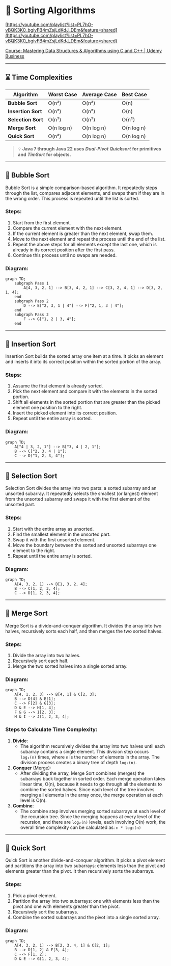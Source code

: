 # 🚀 Sorting Algorithms


[https://youtube.com/playlist?list=PL7hO-vBQK3K0_bgivFB4mZsjLdKdJ_DEm&feature=shared](https://youtube.com/playlist?list=PL7hO-vBQK3K0_bgivFB4mZsjLdKdJ_DEm&feature=shared)


[Course: Mastering Data Structures & Algorithms using C and C++ | Udemy Business](https://tredence.udemy.com/course/datastructurescncpp/learn/lecture/13190984#overview)


---


## ⌛ Time Complexities


| **Algorithm**      | **Worst Case** | **Average Case** | **Best Case** |
| ------------------ | -------------- | ---------------- | ------------- |
| **Bubble Sort**    | O(n²)          | O(n²)            | O(n)          |
| **Insertion Sort** | O(n²)          | O(n²)            | O(n)          |
| **Selection Sort** | O(n²)          | O(n²)            | O(n²)         |
| **Merge Sort**     | O(n log n)     | O(n log n)       | O(n log n)    |
| **Quick Sort**     | O(n²)          | O(n log n)       | O(n log n)    |


> 💡 **Java 7 through Java 22 uses** _**Dual-Pivot Quicksort**_ **for primitives and** _**TimSort**_ **for objects.**


---


## 🚀 Bubble Sort


Bubble Sort is a simple comparison-based algorithm. It repeatedly steps through the list, compares adjacent elements, and swaps them if they are in the wrong order. This process is repeated until the list is sorted.


### Steps:

1. Start from the first element.
2. Compare the current element with the next element.
3. If the current element is greater than the next element, swap them.
4. Move to the next element and repeat the process until the end of the list.
5. Repeat the above steps for all elements except the last one, which is already in its correct position after the first pass.
6. Continue this process until no swaps are needed.

### Diagram:


```mermaid
graph TD;
    subgraph Pass 1
        A[4, 3, 2, 1] --> B[3, 4, 2, 1] --> C[3, 2, 4, 1] --> D[3, 2, 1, 4];
    end
    subgraph Pass 2
        D --> E["2, 3, 1 | 4"] --> F["2, 1, 3 | 4"];
    end
    subgraph Pass 3
        F --> G["1, 2 | 3, 4"];
    end
```


---


## 🚀 Insertion Sort


Insertion Sort builds the sorted array one item at a time. It picks an element and inserts it into its correct position within the sorted portion of the array.


### Steps:

1. Assume the first element is already sorted.
2. Pick the next element and compare it with the elements in the sorted portion.
3. Shift all elements in the sorted portion that are greater than the picked element one position to the right.
4. Insert the picked element into its correct position.
5. Repeat until the entire array is sorted.

### Diagram:


```mermaid
graph TD;
    A["4 | 3, 2, 1"] --> B["3, 4 | 2, 1"];
    B --> C["2, 3, 4 | 1"];
    C --> D["1, 2, 3, 4"];
```


---


## 🚀 Selection Sort


Selection Sort divides the array into two parts: a sorted subarray and an unsorted subarray. It repeatedly selects the smallest (or largest) element from the unsorted subarray and swaps it with the first element of the unsorted part.


### Steps:

1. Start with the entire array as unsorted.
2. Find the smallest element in the unsorted part.
3. Swap it with the first unsorted element.
4. Move the boundary between the sorted and unsorted subarrays one element to the right.
5. Repeat until the entire array is sorted.

### Diagram:


```mermaid
graph TD;
    A[4, 3, 2, 1] --> B[1, 3, 2, 4];
    B --> C[1, 2, 3, 4];
    C --> D[1, 2, 3, 4];
```


---


## 🚀 Merge Sort


Merge Sort is a divide-and-conquer algorithm. It divides the array into two halves, recursively sorts each half, and then merges the two sorted halves.


### Steps:

1. Divide the array into two halves.
2. Recursively sort each half.
3. Merge the two sorted halves into a single sorted array.

### Diagram:


```mermaid
graph TD;
    A[4, 1, 2, 3] --> B[4, 1] & C[2, 3];
    B --> D[4] & E[1];
    C --> F[2] & G[3];
    D & E --> H[1, 4];
    F & G --> I[2, 3];
    H & I --> J[1, 2, 3, 4];
```


### Steps to Calculate Time Complexity: 

1. **Divide**:
	- The algorithm recursively divides the array into two halves until each subarray contains a single element. This division step occurs `log₂(n)` times, where `n` is the number of elements in the array. The division process creates a binary tree of depth `log₂(n)`.
2. **Conquer** (Merge):
	- After dividing the array, Merge Sort combines (merges) the subarrays back together in sorted order. Each merge operation takes linear time, O(n), because it needs to go through all the elements to combine the sorted halves. Since each level of the tree involves merging all elements in the array once, the merge operation at each level is O(n).
3. **Combine**:
	- The combine step involves merging sorted subarrays at each level of the recursion tree. Since the merging happens at every level of the recursion, and there are `log₂(n)` levels, each involving O(n) work, the overall time complexity can be calculated as: `n * log₂(n)`

---


## 🚀 Quick Sort


Quick Sort is another divide-and-conquer algorithm. It picks a pivot element and partitions the array into two subarrays: elements less than the pivot and elements greater than the pivot. It then recursively sorts the subarrays.


### Steps:

1. Pick a pivot element.
2. Partition the array into two subarrays: one with elements less than the pivot and one with elements greater than the pivot.
3. Recursively sort the subarrays.
4. Combine the sorted subarrays and the pivot into a single sorted array.

### Diagram:


```mermaid
graph TD;
    A[4, 3, 2, 1] --> B[2, 3, 4, 1] & C[2, 1];
    B --> D[1, 2] & E[3, 4];
    C --> F[1, 2];
    D & E --> G[1, 2, 3, 4];
```

